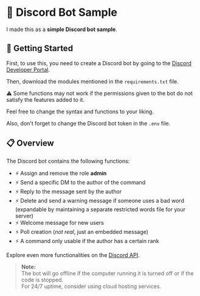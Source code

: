 # 🤖 Discord Bot Sample

I made this as a **simple Discord bot sample**.

## 🚀 Getting Started

First, to use this, you need to create a Discord bot by going to the [Discord Developer Portal](https://discord.com/developers/applications).

Then, download the modules mentioned in the `requirements.txt` file.

⚠️ Some functions may not work if the permissions given to the bot do not satisfy the features added to it.

Feel free to change the syntax and functions to your liking.

Also, don't forget to change the Discord bot token in the `.env` file.

## 📋 Overview

The Discord bot contains the following functions:

- ⚡ Assign and remove the role **admin**  
- ⚡ Send a specific DM to the author of the command  
- ⚡ Reply to the message sent by the author  
- ⚡ Delete and send a warning message if someone uses a bad word (expandable by maintaining a separate restricted words file for your server)  
- ⚡ Welcome message for new users  
- ⚡ Poll creation (*not real*, just an embedded message)  
- ⚡ A command only usable if the author has a certain rank  

Explore even more functionalities on the [Discord API](https://discord.com/developers/docs/intro).

> **Note:**  
> The bot will go offline if the computer running it is turned off or if the code is stopped.  
> For 24/7 uptime, consider using cloud hosting services.
